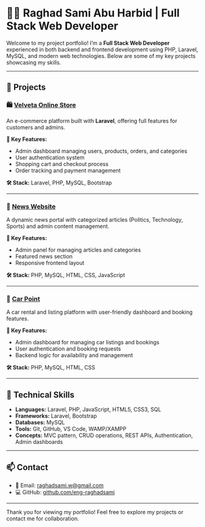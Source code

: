 # 👩‍💻 Raghad Sami Abu Harbid | Full Stack Web Developer

Welcome to my project portfolio! I’m a **Full Stack Web Developer** experienced in both backend and frontend development using PHP, Laravel, MySQL, and modern web technologies. Below are some of my key projects showcasing my skills.

---

## 💼 Projects

### 🛍️ [Velveta Online Store](https://github.com/eng-raghadsami/Velveta_online_store)

An e-commerce platform built with **Laravel**, offering full features for customers and admins.

**🔧 Key Features:**
- Admin dashboard managing users, products, orders, and categories
- User authentication system
- Shopping cart and checkout process
- Order tracking and payment management

**🛠️ Stack:** Laravel, PHP, MySQL, Bootstrap



---

### 📰 [News Website](https://github.com/eng-raghadsami/news_website)

A dynamic news portal with categorized articles (Politics, Technology, Sports) and admin content management.

**🔧 Key Features:**
- Admin panel for managing articles and categories
- Featured news section
- Responsive frontend layout

**🛠️ Stack:** PHP, MySQL, HTML, CSS, JavaScript


---

### 🚗 [Car Point](https://github.com/eng-raghadsami/Car_Point)

A car rental and listing platform with user-friendly dashboard and booking features.

**🔧 Key Features:**
- Admin dashboard for managing car listings and bookings
- User authentication and booking requests
- Backend logic for availability and management

**🛠️ Stack:** PHP, MySQL, HTML, CSS

----

## 🧠 Technical Skills

- **Languages:** Laravel, PHP, JavaScript, HTML5, CSS3, SQL
- **Frameworks:** Laravel, Bootstrap
- **Databases:** MySQL
- **Tools:** Git, GitHub, VS Code, WAMP/XAMPP
- **Concepts:** MVC pattern, CRUD operations, REST APIs, Authentication, Admin dashboards

---

## 📫 Contact

- 📧 Email: raghadsami.w@gmail.com  
- 💻 GitHub: [github.com/eng-raghadsami](https://github.com/eng-raghadsami)

---

Thank you for viewing my portfolio! Feel free to explore my projects or contact me for collaboration.

